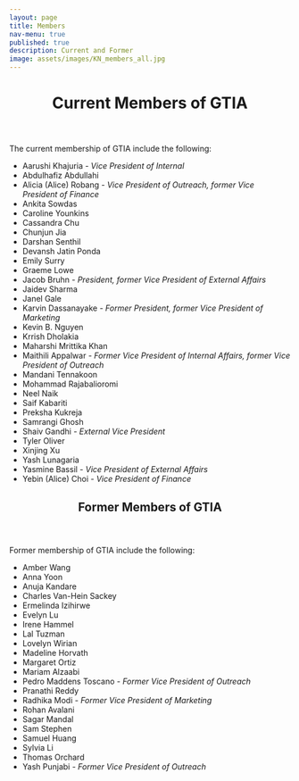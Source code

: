 ```yaml
---
layout: page
title: Members
nav-menu: true
published: true
description: Current and Former
image: assets/images/KN_members_all.jpg
---
```


<!-- Main -->
<div id="main" class="alt">
    <!-- Page title -->
    <div class="inner">
        <header class="major">
            <h1>Current Members of GTIA</h1>
        </header>
        The current membership of GTIA include the following:
        <ul>
            <li>Aarushi Khajuria <i>- Vice President of Internal</i></li>
            <li>Abdulhafiz Abdullahi</li>
            <li>Alicia (Alice) Robang <i>- Vice President of Outreach, former Vice President of Finance</i></li>
            <li>Ankita Sowdas</li>
            <li>Caroline Younkins</li>
            <li>Cassandra Chu</li>
            <li>Chunjun Jia</li>
            <li>Darshan Senthil</li>
            <li>Devansh Jatin Ponda</li>
            <li>Emily Surry</li>
            <li>Graeme Lowe</li>
            <li>Jacob Bruhn <i>- President, former Vice President of External Affairs</i></li>
            <li>Jaidev Sharma</li>
            <li>Janel Gale</li>
            <li>Karvin Dassanayake <i>- Former President, former Vice President of Marketing</i></li>
            <li>Kevin B. Nguyen</li>
            <li>Krrish Dholakia</li>
            <li>Maharshi Mrittika Khan</li>
            <li>Maithili Appalwar <i>- Former Vice President of Internal Affairs, former Vice President of Outreach</i></li>
            <li>Mandani Tennakoon</li>
            <li>Mohammad Rajabalioromi </li>
            <li>Neel Naik</li>
            <li>Saif Kabariti</li>
            <li>Preksha Kukreja</li>
            <li>Samrangi Ghosh</li>
            <li>Shaiv Gandhi <i>- External Vice President</i></li>
            <li>Tyler Oliver</li>
            <li>Xinjing Xu</li>
            <li>Yash Lunagaria</li>
            <li>Yasmine Bassil <i>- Vice President of External Affairs</i></li>
            <li>Yebin (Alice) Choi <i>- Vice President of Finance</i></li>
        </ul>
        <header class="major">
            <h2>Former Members of GTIA</h2>
        </header>
        Former membership of GTIA include the following:
        <ul>   
            <li>Amber Wang</li>
            <li>Anna Yoon </li>
            <li>Anuja Kandare </li>
            <li>Charles Van-Hein Sackey</li>
            <li>Ermelinda Izihirwe</li>
            <li>Evelyn Lu</li>
            <li>Irene Hammel</li>
            <li>Lal Tuzman</li>
            <li>Lovelyn Wirian</li>
            <li>Madeline Horvath</li>
            <li>Margaret Ortiz </li>
            <li>Mariam Alzaabi </li>
            <li>Pedro Maddens Toscano <i>- Former Vice President of Outreach</i></li>
            <li>Pranathi Reddy</li>
            <li>Radhika Modi <i>- Former Vice President of Marketing</i></li>
            <li>Rohan Avalani </li>
            <li>Sagar Mandal</li>
            <li>Sam Stephen </li>
            <li>Samuel Huang</li>
            <li>Sylvia Li </li>
            <li>Thomas Orchard</li>
            <li>Yash Punjabi <i>- Former Vice President of Outreach</i></li>
        </ul>
    </div>
</div>
